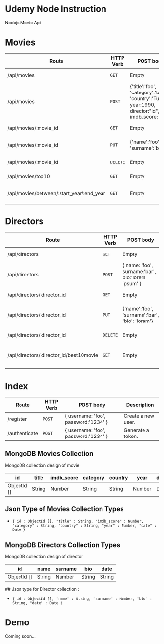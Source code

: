 # Udemy Node Instruction

Nodejs Movie Api 

# Movies

| Route | HTTP Verb	 | POST body	 | Description	 |
| --- | --- | --- | --- |
| /api/movies | `GET` | Empty | List all movies. |
| /api/movies | `POST` | {'title':'foo', 'category':'bar', 'country':'Turkey', year:1990, director:"id", imdb_score: 9.7 } | Create a new movie. |
| /api/movies/:movie_id | `GET` | Empty | Get a movie. |
| /api/movies/:movie_id | `PUT` | {'name':'foo', 'surname':'bar'} | Update a movie with new info. |
| /api/movies/:movie_id | `DELETE` | Empty | Delete a movie. |
| /api/movies/top10 | `GET` | Empty | Get the top 10 movies. |
| /api/movies/between/:start_year/:end_year | `GET` | Empty | Movies between two dates. |

# Directors

| Route | HTTP Verb	 | POST body	 | Description	 |
| --- | --- | --- | --- |
| /api/directors | `GET` | Empty | List all directors. |
| /api/directors | `POST` | { name: 'foo', surname:'bar', bio:'lorem ipsum' } | Create a new director. |
| /api/directors/:director_id | `GET` | Empty | Get a director. |
| /api/directors/:director_id | `PUT` | {'name':'foo', 'surname':'bar', 'bio': 'lorem'} | Update a director with new info. |
| /api/directors/:director_id | `DELETE` | Empty | Delete a director. |
| /api/directors/:director_id/best10movie | `GET` | Empty | The director's top 10 films. |

# Index

| Route | HTTP Verb	 | POST body	 | Description	 |
| --- | --- | --- | --- |
| /register | `POST` | { username: 'foo', password:'1234' } | Create a new user. |
| /authenticate | `POST` | { username: 'foo', password:'1234' } | Generate a token. |

## MongoDB Movies Collection

MongoDB collection design of movie 

|     id    |  title | imdb_score | category | country |  year  | date |
|-----------|--------|------------|----------|---------|--------|------|
|ObjectId []| String |   Number   |  String  |  String | Number | Date |

## Json Type of Movies Collection Types
 - `{
id : ObjectId [],
"title" : String,
"imdb_score" : Number,
"category" : String,
"country" : String,
"year" : Number,
"date" : Date
}`
## MongoDB Directors Collection Types

MongoDB collection design of director 

|     id    |  name  |   surname  |    bio   |   date  |
|-----------|--------|------------|----------|---------|
|ObjectId []| String |   Number   |  String  |  String | 

## Json type for Director collection :
 - `{
id : ObjectId [],
"name" : String,
"surname" : Number,
"bio" : String,
"date" : Date
}`
# Demo

Coming soon...
